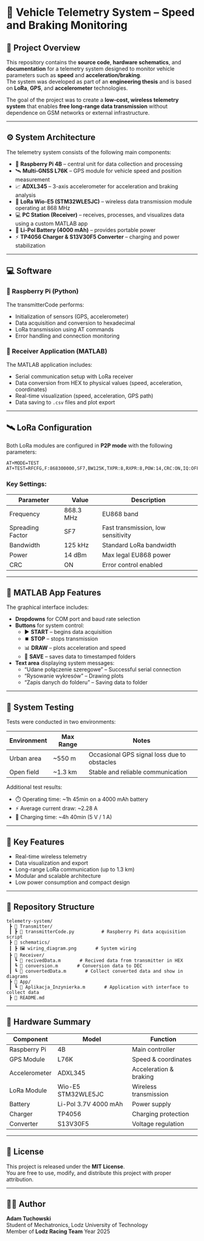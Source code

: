 # 🚗 Vehicle Telemetry System – Speed and Braking Monitoring

## 📘 Project Overview

This repository contains the **source code**, **hardware schematics**, and **documentation** for a telemetry system designed to monitor vehicle parameters such as **speed** and **acceleration/braking**.  
The system was developed as part of an **engineering thesis** and is based on **LoRa**, **GPS**, and **accelerometer** technologies.

The goal of the project was to create a **low-cost, wireless telemetry system** that enables **free long-range data transmission** without dependence on GSM networks or external infrastructure.

---

## ⚙️ System Architecture

The telemetry system consists of the following main components:

- 🧠 **Raspberry Pi 4B** – central unit for data collection and processing  
- 🛰️ **Multi-GNSS L76K** – GPS module for vehicle speed and position measurement  
- 📈 **ADXL345** – 3-axis accelerometer for acceleration and braking analysis  
- 📡 **LoRa Wio-E5 (STM32WLE5JC)** – wireless data transmission module operating at 868 MHz  
- 💻 **PC Station (Receiver)** – receives, processes, and visualizes data using a custom MATLAB app  
- 🔋 **Li-Pol Battery (4000 mAh)** – provides portable power  
- ⚡ **TP4056 Charger & S13V30F5 Converter** – charging and power stabilization  

---

## 💻 Software

### 🐍 Raspberry Pi (Python)
The transmitterCode performs:
- Initialization of sensors (GPS, accelerometer)  
- Data acquisition and conversion to hexadecimal  
- LoRa transmission using AT commands  
- Error handling and connection monitoring  

### 🧮 Receiver Application (MATLAB)
The MATLAB application includes:
- Serial communication setup with LoRa receiver  
- Data conversion from HEX to physical values (speed, acceleration, coordinates)  
- Real-time visualization (speed, acceleration, GPS path)  
- Data saving to `.csv` files and plot export  

---

## 🛰️ LoRa Configuration

Both LoRa modules are configured in **P2P mode** with the following parameters:

```bash
AT+MODE=TEST
AT+TEST=RFCFG,F:868300000,SF7,BW125K,TXPR:8,RXPR:8,POW:14,CRC:ON,IQ:OFF,NET:OFF
```

### Key Settings:
| Parameter | Value | Description |
|------------|--------|-------------|
| Frequency | 868.3 MHz | EU868 band |
| Spreading Factor | SF7 | Fast transmission, low sensitivity |
| Bandwidth | 125 kHz | Standard LoRa bandwidth |
| Power | 14 dBm | Max legal EU868 power |
| CRC | ON | Error control enabled |

---

## 🧰 MATLAB App Features

The graphical interface includes:

- **Dropdowns** for COM port and baud rate selection  
- **Buttons** for system control:
  - ▶️ **START** – begins data acquisition  
  - ⏹️ **STOP** – stops transmission  
  - 📊 **DRAW** – plots acceleration and speed  
  - 💾 **SAVE** – saves data to timestamped folders  
- **Text area** displaying system messages:
  - “Udane połączenie szeregowe” – Successful serial connection  
  - “Rysowanie wykresów” – Drawing plots  
  - “Zapis danych do folderu” – Saving data to folder  

---

## 🧪 System Testing

Tests were conducted in two environments:

| Environment | Max Range | Notes |
|--------------|------------|-------|
| Urban area | ~550 m | Occasional GPS signal loss due to obstacles |
| Open field | ~1.3 km | Stable and reliable communication |

Additional test results:
- ⏱️ Operating time: ~1h 45min on a 4000 mAh battery  
- ⚡ Average current draw: ~2.28 A  
- 🔌 Charging time: ~4h 40min (5 V / 1 A)

---

## 🚀 Key Features

- Real-time wireless telemetry  
- Data visualization and export  
- Long-range LoRa communication (up to 1.3 km)  
- Modular and scalable architecture  
- Low power consumption and compact design  

---

## 📂 Repository Structure

```
telemetry-system/
 ┣ 📂 Transmitter/
 ┃ ┣ 📜 transmitterCode.py          # Raspberry Pi data acquisition script
 ┣ 📂 schematics/
 ┃ ┣ 🖼️ wiring_diagram.png       # System wiring
 ┣ 📂 Receiver/
 ┃ ┗ 📜 recivedData.m       # Recived data from transmitter in HEX
 ┃ ┗ 📜 conversion.m       # Conversion data to DEC
 ┃ ┗ 📜 convertedData.m       # Collect converted data and show in diagrams
 ┣ 📂 App/
 ┃ ┗ 📜 Aplikacja_Inzynierka.m       # Application with interface to collect data
 ┣ 📜 README.md
```

---

## 🔧 Hardware Summary

| Component | Model | Function |
|------------|--------|-----------|
| Raspberry Pi | 4B | Main controller |
| GPS Module | L76K | Speed & coordinates |
| Accelerometer | ADXL345 | Acceleration & braking |
| LoRa Module | Wio-E5 STM32WLE5JC | Wireless transmission |
| Battery | Li-Pol 3.7V 4000 mAh | Power supply |
| Charger | TP4056 | Charging protection |
| Converter | S13V30F5 | Voltage regulation |

---

## 📜 License

This project is released under the **MIT License**.  
You are free to use, modify, and distribute this project with proper attribution.

---

## 👨‍💻 Author

**Adam Tuchowski**  
Student of Mechatronics, Lodz University of Technology  
Member of **Lodz Racing Team**
Year 2025
